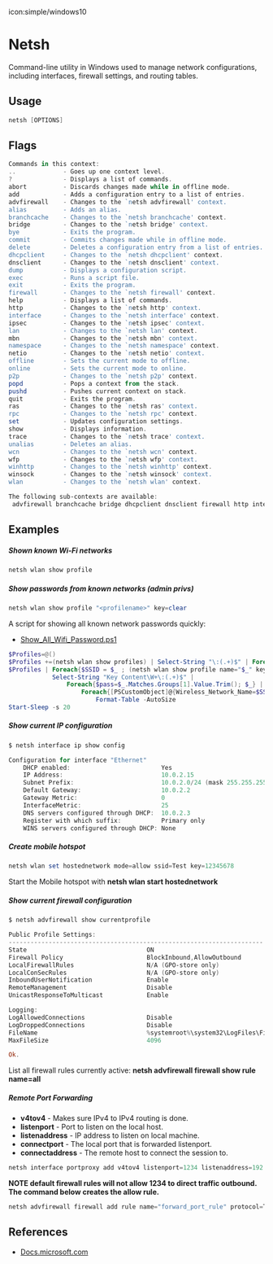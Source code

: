 icon:simple/windows10

# Netsh

Command-line utility in Windows used to manage network configurations, including interfaces, firewall settings, and routing tables.

## Usage

```powershell
netsh [OPTIONS]
```

## Flags

```powershell
Commands in this context:
..             - Goes up one context level.
?              - Displays a list of commands.
abort          - Discards changes made while in offline mode.
add            - Adds a configuration entry to a list of entries.
advfirewall    - Changes to the `netsh advfirewall' context.
alias          - Adds an alias.
branchcache    - Changes to the `netsh branchcache' context.
bridge         - Changes to the `netsh bridge' context.
bye            - Exits the program.
commit         - Commits changes made while in offline mode.
delete         - Deletes a configuration entry from a list of entries.
dhcpclient     - Changes to the `netsh dhcpclient' context.
dnsclient      - Changes to the `netsh dnsclient' context.
dump           - Displays a configuration script.
exec           - Runs a script file.
exit           - Exits the program.
firewall       - Changes to the `netsh firewall' context.
help           - Displays a list of commands.
http           - Changes to the `netsh http' context.
interface      - Changes to the `netsh interface' context.
ipsec          - Changes to the `netsh ipsec' context.
lan            - Changes to the `netsh lan' context.
mbn            - Changes to the `netsh mbn' context.
namespace      - Changes to the `netsh namespace' context.
netio          - Changes to the `netsh netio' context.
offline        - Sets the current mode to offline.
online         - Sets the current mode to online.
p2p            - Changes to the `netsh p2p' context.
popd           - Pops a context from the stack.
pushd          - Pushes current context on stack.
quit           - Exits the program.
ras            - Changes to the `netsh ras' context.
rpc            - Changes to the `netsh rpc' context.
set            - Updates configuration settings.
show           - Displays information.
trace          - Changes to the `netsh trace' context.
unalias        - Deletes an alias.
wcn            - Changes to the `netsh wcn' context.
wfp            - Changes to the `netsh wfp' context.
winhttp        - Changes to the `netsh winhttp' context.
winsock        - Changes to the `netsh winsock' context.
wlan           - Changes to the `netsh wlan' context.

The following sub-contexts are available:
 advfirewall branchcache bridge dhcpclient dnsclient firewall http interface ipsec lan mbn namespace netio p2p ras rpc trace wcn wfp winhttp winsock wlan
```

## Examples

##### Shown known Wi-Fi networks

```powershell
netsh wlan show profile
```

##### Show passwords from known networks (admin privs)

```powershell
netsh wlan show profile "<profilename>" key=clear
```

A script for showing all known network passwords quickly:

- [Show_All_Wifi_Password.ps1](../assets/files/Show_All_WiFi_Password.ps1)

```powershell
$Profiles=@()
$Profiles +=(netsh wlan show profiles) | Select-String "\:(.+)$" | Foreach{$_.Matches.Groups[1].Value.Trim()}
$Profiles | Foreach{$SSID = $_ ; (netsh wlan show profile name="$_" key=clear)} |
            Select-String "Key Content\W+\:(.+)$" |
                Foreach{$pass=$_.Matches.Groups[1].Value.Trim(); $_} |
                    Foreach{[PSCustomObject]@{Wireless_Network_Name=$SSID;Password=$pass}}
                        Format-Table -AutoSize
Start-Sleep -s 20
```

##### Show current IP configuration

```powershell
$ netsh interface ip show config

Configuration for interface "Ethernet"
    DHCP enabled:                         Yes
    IP Address:                           10.0.2.15
    Subnet Prefix:                        10.0.2.0/24 (mask 255.255.255.0)
    Default Gateway:                      10.0.2.2
    Gateway Metric:                       0
    InterfaceMetric:                      25
    DNS servers configured through DHCP:  10.0.2.3
    Register with which suffix:           Primary only
    WINS servers configured through DHCP: None
```

##### Create mobile hotspot

```powershell
netsh wlan set hostednetwork mode=allow ssid=Test key=12345678
```

Start the Mobile hotspot with **netsh wlan start hostednetwork**

##### Show current firewall configuration

```powershell
$ netsh advfirewall show currentprofile

Public Profile Settings:
----------------------------------------------------------------------
State                                 ON
Firewall Policy                       BlockInbound,AllowOutbound
LocalFirewallRules                    N/A (GPO-store only)
LocalConSecRules                      N/A (GPO-store only)
InboundUserNotification               Enable
RemoteManagement                      Disable
UnicastResponseToMulticast            Enable

Logging:
LogAllowedConnections                 Disable
LogDroppedConnections                 Disable
FileName                              %systemroot%\system32\LogFiles\Firewall\pfirewall.log
MaxFileSize                           4096

Ok.
```

List all firewall rules currently active: **netsh advfirewall firewall show rule name=all**

##### Remote Port Forwarding

- **v4tov4** - Makes sure IPv4 to IPv4 routing is done.
- **listenport** - Port to listen on the local host.
- **listenaddress** - IP address to listen on local machine.
- **connectport** - The local port that is forwarded listenport.
- **connectaddress** - The remote host to connect the session to.

```powershell
netsh interface portproxy add v4tov4 listenport=1234 listenaddress=192.168.1.1 connectport=445 connectaddress=10.10.10.1
```

**NOTE default firewall rules will not allow 1234 to direct traffic outbound. The command below creates the allow rule.**

```powershell
netsh advfirewall firewall add rule name="forward_port_rule" protocol=TCP dir=in localip=192.168.1.1 localport=1234 action=allow
```

## References

- [Docs.microsoft.com](https://docs.microsoft.com/nl-nl/windows-server/networking/technologies/netsh/netsh)
